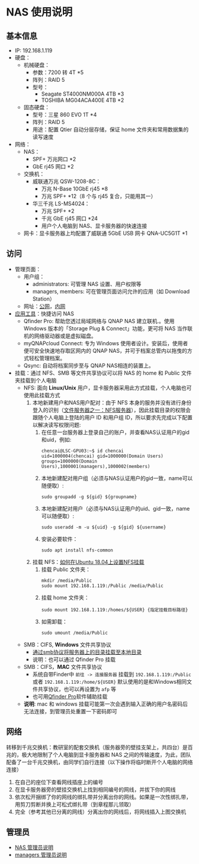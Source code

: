 # NAS 使用说明


## 基本信息

* IP: 192.168.1.119
* 硬盘：
    * 机械硬盘：
        * 参数：7200 转 4T *5
        * 阵列：RAID 5
        * 型号：
            * Seagate ST4000NM000A 4TB *3
            * TOSHIBA MG04ACA400E 4TB *2
    * 固态硬盘：
        * 型号：三星 860 EVO 1T *4
        * 阵列：RAID 5
        * 用途：配置 Qtier 自动分层存储，保证 home 文件夹和常用数据集的读写速度
* 网络：
    * NAS：
        * SPF+ 万兆网口 *2
        * GbE rj45 网口 *2
    * 交换机：
        * 威联通万兆 QSW-1208-8C：
            * 万兆 N-Base 10GbE rj45 *8
            * 万兆 SPF+ *12（8 个与 rj45 复合，只能用其一）
        * 华三千兆 LS-MS4024：
            * 万兆 SPF+ *2
            * 千兆 GbE rj45 网口 *24
            * 用户个人电脑到 NAS、显卡服务器的快速连接
    * 网卡：显卡服务器上均配置了威联通 5GbE USB 网卡 QNA-UC5G1T *1


## 访问

* 管理页面：
    * 用户组：
        * administrators: 可管理 NAS 设置、用户权限等
        * managers, members: 可在管理页面访问允许的应用（如 Download Station）
    * 网址：[公网](http://kc110lsc.myqnapcloud.com/)，[内网](http://192.168.1.119/)
* [应用工具](https://www.qnap.com/zh-cn/utilities/essentials)：快捷访问 NAS
    * Qfinder Pro: 帮助您透过局域网络与 QNAP NAS 建立联机.。使用Windows 版本的「Storage Plug & Connect」功能，更可将 NAS 当作联机的网络驱动器或是虚拟磁盘。
	* myQNAPcloud Connect: 专为 Windows 使用者设计。安装后，使用者便可安全快速地存取区网内的 QNAP NAS，并可于档案总管内以拖曳的方式轻松管理档案。
    * Qsync: 自动将档案同步至与 QNAP NAS相连的装置上。
* 挂载：通过 NFS、SMB 等文件共享协议可以将 NAS 的 home 和 Public 文件夹挂载到个人电脑
    * NFS: 面向 **Linux/Unix** 用户，显卡服务器采用此方式挂载，个人电脑也可使用此挂载方式
        1. 本地新建用户和NAS用户配对：由于 NFS 本身的服务并没有进行身份登入的识别（[文件服务器之一：NFS服务器](http://cn.linux.vbird.org/linux_server/0330nfs.php)），因此挂载目录的权限会跟随个人电脑上登陆的用户 ID 和用户组 ID，所以要求先完成以下配置以解决读写权限问题: 
            1. 在任意一台服务器上登录自己的账户，并查看NAS认证用户的gid和uid，例如: 
                ```
                chencai@LSC-GPU03:~$ id chencai
                uid=1000004(chencai) gid=1000000(Domain Users) groups=1000000(Domain Users),1000001(managers),1000002(members)
                ```
            1. 本地新建配对用户组（必须与NAS认证用户的gid一致，name可以随便取）:
                ```
                sudo groupadd -g ${gid} ${groupname}
                ``` 
            2. 本地新建配对用户（必须与NAS认证用户的uid、gid一致，name可以随便取）:
                ```
                sudo useradd -m -u ${uid} -g ${gid} ${username}
                ```
            1. 安装必要软件：
                ```
                sudo apt install nfs-common
                ```
        1. 挂载 NFS：[如何在Ubuntu 18.04上设置NFS挂载](https://www.howtoing.com/how-to-set-up-an-nfs-mount-on-ubuntu-18-04)
            1. 挂载 Public 文件夹：
                ```
                mkdir /media/Public
                sudo mount 192.168.1.119:/Public /media/Public
                ```
            1. 挂载 home 文件夹：
                ```
                sudo mount 192.168.1.119:/homes/${USER} {指定挂载目标路径}
                ```
            1. 如需卸载：
                ```
                sudo umount /media/Public
                ```
    * SMB：CIFS, **Windows** 文件共享协议
        * [通过smb协议将服务器上的目录挂载至本地目录](https://www.qiansw.com/through-the-smb-protocol-on-the-server-directory-to-mount-a-local-directory.html)
        * 说明：也可以通过 Qfinder Pro 挂载
    * SMB：CIFS，**MAC** 文件共享协议
        * 系统自带Finder中 `前往 -> 连接服务器` 挂载到 `192.168.1.119:/Public` 或者 `192.168.1.119:/home/${USER}` 默认使用的是和Windows相同文件共享协议，也可以再设置为 `afp` 等
        * 也可用[Qfinder Pro](https://www.qnap.com/zh-cn/how-to/tutorial/article/%E5%B0%86%E5%85%B1%E4%BA%AB%E6%96%87%E4%BB%B6%E5%A4%B9%E6%8C%82%E8%BD%BD%E5%88%B0-mac-%E8%AE%A1%E7%AE%97%E6%9C%BA/)软件辅助挂载
    * **说明**: mac 和 windows 挂载可能第一次会遇到输入正确的用户名密码后无法连接，到管理员处重置一下密码即可


## 网络

转移到千兆交换机：教研室的配套交换机（服务器旁的壁挂支架上，共四台）是百兆的，极大地限制了个人电脑到显卡服务器和 NAS 之间的传输速度，为此，团队配备了一台千兆交换机，由同学们自行连接（以下操作将临时断开个人电脑的网络连接）
1. 在自己的座位下查看网线插座上的编号
1. 在显卡服务器旁的壁挂交换机上找到相同编号的网线，并拔下你的网线
1. 依次松开捆绑了你的网线的绑扎带并分离出你的网线。如果是一次性绑扎带，用剪刀剪断并换上可松式绑扎带（到章程那儿领取）
1. 完全（参考其他已分离的网线）分离出你的网线后，将网线插入上图交换机


## 管理员

* [NAS 管理员说明](README_admin.md)
* [managers 管理员说明](README_managers.md)
